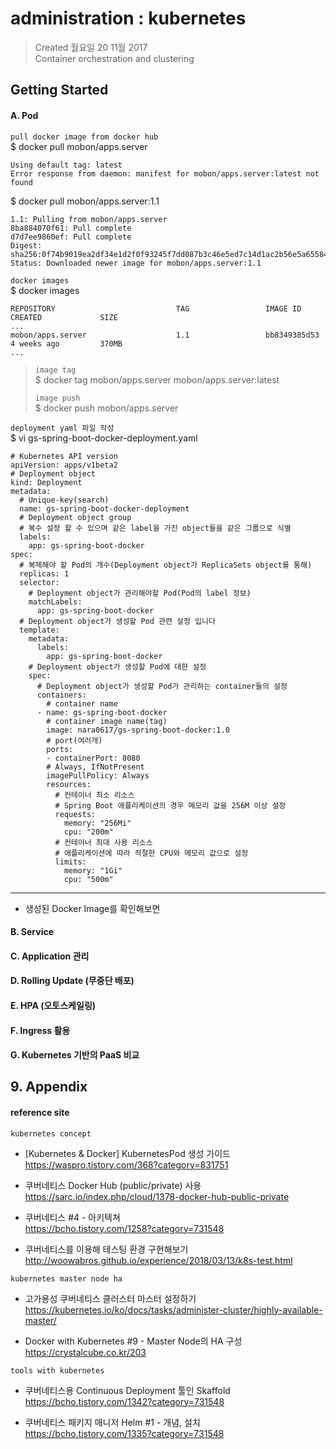 # administration : kubernetes

>Created 월요일 20 11월 2017  
Container orchestration and clustering

## Getting Started

#### A. Pod

`pull docker image from docker hub`  
$ docker pull mobon/apps.server
```
Using default tag: latest
Error response from daemon: manifest for mobon/apps.server:latest not found
```
$ docker pull mobon/apps.server:1.1
```
1.1: Pulling from mobon/apps.server
8ba884070f61: Pull complete 
d7d7ee9860ef: Pull complete 
Digest: sha256:0f74b9019ea2df34e1d2f0f93245f7dd087b3c46e5ed7c14d1ac2b56e5a65584
Status: Downloaded newer image for mobon/apps.server:1.1
```

`docker images`  
$ docker images
```
REPOSITORY                           TAG                 IMAGE ID            CREATED             SIZE
...
mobon/apps.server                    1.1                 bb8349385d53        4 weeks ago         370MB
...
```

>`image tag`  
>$ docker tag mobon/apps.server mobon/apps.server:latest
>
>`image push`  
>$ docker push mobon/apps.server

`deployment yaml 파일 작성`  
$ vi gs-spring-boot-docker-deployment.yaml
```
# Kubernetes API version
apiVersion: apps/v1beta2
# Deployment object
kind: Deployment
metadata:
  # Unique-key(search)
  name: gs-spring-boot-docker-deployment
  # Deployment object group
  # 복수 설정 할 수 있으며 같은 label을 가진 object들을 같은 그룹으로 식별
  labels:
    app: gs-spring-boot-docker
spec:
  # 복제해야 할 Pod의 개수(Deployment object가 ReplicaSets object를 통해)
  replicas: 1
  selector:
    # Deployment object가 관리해야할 Pod(Pod의 label 정보)
    matchLabels:
      app: gs-spring-boot-docker
  # Deployment object가 생성할 Pod 관련 설정 입니다
  template:
    metadata:
      labels:
        app: gs-spring-boot-docker
    # Deployment object가 생성할 Pod에 대한 설정
    spec:
      # Deployment object가 생성할 Pod가 관리하는 container들의 설정
      containers:
        # container name
      - name: gs-spring-boot-docker
        # container image name(tag)
        image: nara0617/gs-spring-boot-docker:1.0
        # port(여러개)
        ports:
        - containerPort: 8080
        # Always, IfNotPresent
        imagePullPolicy: Always
        resources:
          # 컨테이너 최소 리소스
          # Spring Boot 애플리케이션의 경우 메모리 값을 256M 이상 설정
          requests:
            memory: "256Mi"
            cpu: "200m"
          # 컨테이너 최대 사용 리소스
          # 애플리케이션에 따라 적절한 CPU와 메모리 값으로 설정
          limits:
            memory: "1Gi"
            cpu: "500m"
```

----------

- 생성된 Docker  Image를 확인해보면

#### B. Service

#### C. Application 관리

#### D. Rolling Update (무중단 배포)

#### E. HPA (오토스케일링)

#### F. Ingress 활용

#### G. Kubernetes 기반의 PaaS 비교

## 9. Appendix

#### reference site

`kubernetes concept`  
+ [Kubernetes & Docker] KubernetesPod  생성 가이드  
https://waspro.tistory.com/368?category=831751

+ 쿠버네티스 Docker Hub (public/private) 사용  
https://sarc.io/index.php/cloud/1378-docker-hub-public-private

+ 쿠버네티스 #4 - 아키텍쳐  
https://bcho.tistory.com/1258?category=731548

+ 쿠버네티스를 이용해 테스팅 환경 구현해보기  
http://woowabros.github.io/experience/2018/03/13/k8s-test.html


`kubernetes master node ha`  
* 고가용성 쿠버네티스 클러스터 마스터 설정하기  
https://kubernetes.io/ko/docs/tasks/administer-cluster/highly-available-master/

+ Docker with Kubernetes #9 - Master Node의 HA 구성  
https://crystalcube.co.kr/203


`tools with kubernetes`  
- 쿠버네티스용 Continuous Deployment 툴인 Skaffold  
https://bcho.tistory.com/1342?category=731548

- 쿠버네티스 패키지 매니저 Helm #1 - 개념, 설치  
https://bcho.tistory.com/1335?category=731548
